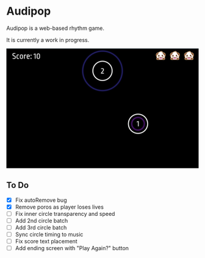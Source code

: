 # Audipop

Audipop is a web-based rhythm game. 

It is currently a work in progress. 

![Game Demo Screenshot](src/assets/game-demo-screenshot.png "Game Demo Screenshot")

## To Do 
- [x] Fix autoRemove bug
- [x] Remove poros as player loses lives  
- [ ] Fix inner circle transparency and speed
- [ ] Add 2nd circle batch
- [ ] Add 3rd circle batch 
- [ ] Sync circle timing to music
- [ ] Fix score text placement
- [ ] Add ending screen with "Play Again?" button 
